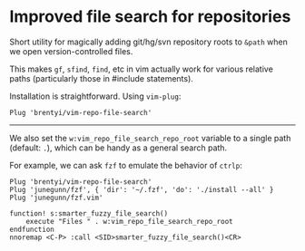 # Improved file search for repositories

Short utility for magically adding git/hg/svn repository roots to `&path` when we open version-controlled files.

This makes `gf`, `sfind`, `find`, etc in vim actually work for various relative paths (particularly those in #include statements).

Installation is straightforward. Using `vim-plug`:
```
Plug 'brentyi/vim-repo-file-search'
```

---

We also set the `w:vim_repo_file_search_repo_root` variable to a single path (default: `.`), which can be handy as a general search path.

For example, we can ask `fzf` to emulate the behavior of `ctrlp`:
```
Plug 'brentyi/vim-repo-file-search'
Plug 'junegunn/fzf', { 'dir': '~/.fzf', 'do': './install --all' }
Plug 'junegunn/fzf.vim'

function! s:smarter_fuzzy_file_search()
    execute "Files " . w:vim_repo_file_search_repo_root
endfunction
nnoremap <C-P> :call <SID>smarter_fuzzy_file_search()<CR>
```
